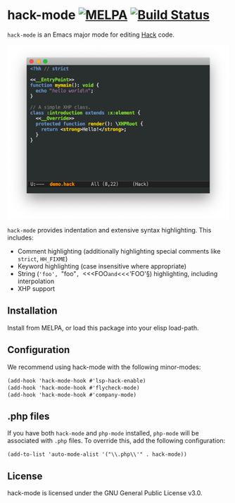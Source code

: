 # hack-mode [![MELPA](http://melpa.org/packages/hack-mode-badge.svg)](http://melpa.org/#/hack-mode) [![Build Status](https://travis-ci.com/hhvm/hack-mode.svg?branch=master)](https://travis-ci.com/hhvm/hack-mode)

`hack-mode` is an Emacs major mode for editing [Hack](https://hacklang.org/) code.

![screenshot](screenshot.png)

`hack-mode` provides indentation and extensive syntax
highlighting. This includes:

* Comment highlighting (additionally highlighting special comments
  like `strict`, `HH_FIXME`)
* Keyword highlighting (case insensitive where appropriate)
* String (`'foo', `"foo"`, `<<<FOO` and `<<<'FOO'§) highlighting,
  including interpolation
* XHP support

## Installation

Install from MELPA, or load this package into your elisp load-path.

## Configuration

We recommend using hack-mode with the following minor-modes:

```emacs-lisp
(add-hook 'hack-mode-hook #'lsp-hack-enable)
(add-hook 'hack-mode-hook #'flycheck-mode)
(add-hook 'hack-mode-hook #'company-mode)
```

## .php files

If you have both `hack-mode` and `php-mode` installed, `php-mode` will
be associated with `.php` files. To override this, add the following
configuration:

```emacs-lisp
(add-to-list 'auto-mode-alist '("\\.php\\'" . hack-mode))
```

## License

hack-mode is licensed under the GNU General Public License v3.0.
